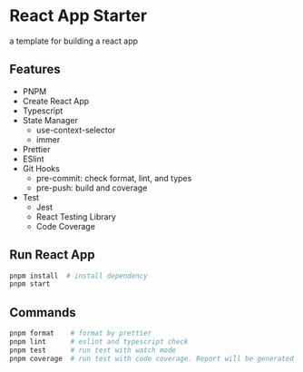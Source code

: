 # React App Starter

a template for building a react app

## Features

- PNPM
- Create React App
- Typescript
- State Manager
  - use-context-selector
  - immer
- Prettier
- ESlint
- Git Hooks
  - pre-commit: check format, lint, and types
  - pre-push: build and coverage
- Test
  - Jest
  - React Testing Library
  - Code Coverage

## Run React App

```bash
pnpm install  # install dependency
pnpm start
```

## Commands

```bash
pnpm format    # format by prettier
pnpm lint      # eslint and typescript check
pnpm test      # run test with watch mode
pnpm coverage  # run test with code coverage. Report will be generated at coverage/index.html
```
